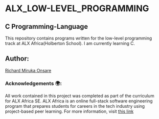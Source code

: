 <h1>ALX_LOW-LEVEL_PROGRAMMING</h1>

<h2>C Programming-Language</h2>

This repository contains programs written for the low-level programming track at ALX Africa(Holberton School).
I am currently learning C.

<h2>Author:</h2>

[Richard Miruka Onsare](https://github.com/RichardMiruka)

<h3>Acknowledgements 🌍:</h3>

All work contained in this project was completed as part of the curriculum for ALX Africa SE. ALX Africa is an online full-stack software engineering program that prepares students for careers in the tech industry using project-based peer learning. For more information, visit [this link](https://www.alxafrica.com//)

